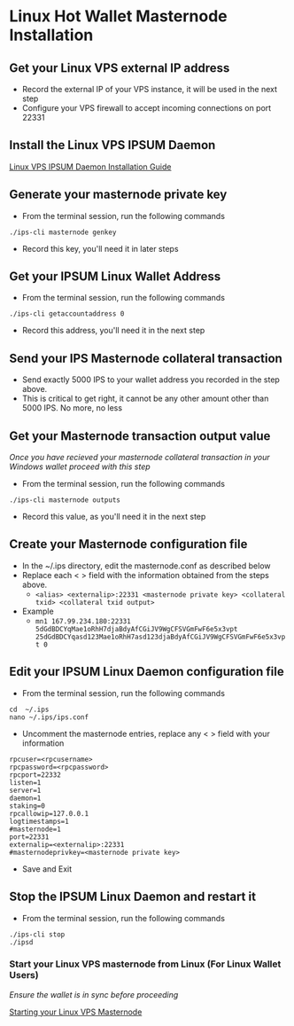 # Linux Hot Wallet Masternode Installation

## Get your Linux VPS external IP address

  * Record the external IP of your VPS instance, it will be used in the next step
  * Configure your VPS firewall to accept incoming connections on port 22331

## Install the Linux VPS IPSUM Daemon

[Linux VPS IPSUM Daemon Installation Guide](LINUX.md)

## Generate your masternode private key

* From the terminal session, run the following commands
```
./ips-cli masternode genkey
```
* Record this key, you'll need it in later steps

## Get your IPSUM Linux Wallet Address

  * From the terminal session, run the following commands
  ```
  ./ips-cli getaccountaddress 0
  ```
  * Record this address, you'll need it in the next step
  
## Send your IPS Masternode collateral transaction

  * Send exactly 5000 IPS to your wallet address you recorded in the step above.
  * This is critical to get right, it cannot be any other amount other than 5000 IPS. No more, no less

## Get your Masternode transaction output value
*Once you have recieved your masternode collateral transaction in your Windows wallet proceed with this step*

  * From the terminal session, run the following commands
  ```
  ./ips-cli masternode outputs
  ```
  * Record this value, as you'll need it in the next step

## Create your Masternode configuration file

  * In the ~/.ips directory, edit the masternode.conf as described below
  * Replace each < > field with the information obtained from the steps above.
    * ```<alias> <externalip>:22331 <masternode private key> <collateral txid> <collateral txid output>```
  * Example
    * ```mn1 167.99.234.180:22331 5dGdBDCYqMae1oRhH7djaBdyAfCGiJV9WgCFSVGmFwF6e5x3vpt 25dGdBDCYqasd123Mae1oRhH7asd123djaBdyAfCGiJV9WgCFSVGmFwF6e5x3vpt 0```
    
## Edit your IPSUM Linux Daemon configuration file

* From the terminal session, run the following commands
```
cd  ~/.ips
nano ~/.ips/ips.conf
```

* Uncomment the masternode entries, replace any < > field with your information
```
rpcuser=<rpcusername>
rpcpassword=<rpcpassword>
rpcport=22332
listen=1
server=1
daemon=1
staking=0
rpcallowip=127.0.0.1
logtimestamps=1
#masternode=1
port=22331
externalip=<externalip>:22331
#masternodeprivkey=<masternode private key>
```

* Save and Exit

## Stop the IPSUM Linux Daemon and restart it

* From the terminal session, run the following commands
```
./ips-cli stop
./ipsd
```

### Start your Linux VPS masternode from Linux (For Linux Wallet Users)
*Ensure the wallet is in sync before proceeding*

[Starting your Linux VPS Masternode](LINUX-MN-START-LINUX.md)
